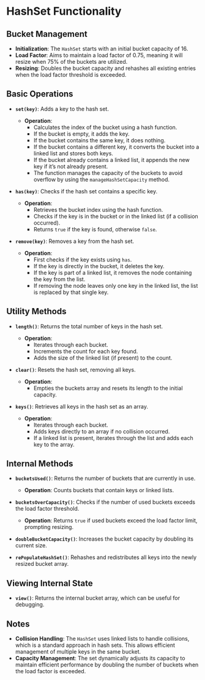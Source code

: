 # HashSet Functionality

## Bucket Management

- **Initialization**: The `HashSet` starts with an initial bucket capacity of 16.
- **Load Factor**: Aims to maintain a load factor of 0.75, meaning it will resize when 75% of the buckets are utilized.
- **Resizing**: Doubles the bucket capacity and rehashes all existing entries when the load factor threshold is exceeded.

## Basic Operations

- **`set(key)`**: Adds a key to the hash set.
  - **Operation**:
    - Calculates the index of the bucket using a hash function.
    - If the bucket is empty, it adds the key.
    - If the bucket contains the same key, it does nothing.
    - If the bucket contains a different key, it converts the bucket into a linked list and stores both keys.
    - If the bucket already contains a linked list, it appends the new key if it’s not already present.
    - The function manages the capacity of the buckets to avoid overflow by using the `manageHashSetCapacity` method.
- **`has(key)`**: Checks if the hash set contains a specific key.

  - **Operation**:
    - Retrieves the bucket index using the hash function.
    - Checks if the key is in the bucket or in the linked list (if a collision occurred).
    - Returns `true` if the key is found, otherwise `false`.

- **`remove(key)`**: Removes a key from the hash set.
  - **Operation**:
    - First checks if the key exists using `has`.
    - If the key is directly in the bucket, it deletes the key.
    - If the key is part of a linked list, it removes the node containing the key from the list.
    - If removing the node leaves only one key in the linked list, the list is replaced by that single key.

## Utility Methods

- **`length()`**: Returns the total number of keys in the hash set.

  - **Operation**:
    - Iterates through each bucket.
    - Increments the count for each key found.
    - Adds the size of the linked list (if present) to the count.

- **`clear()`**: Resets the hash set, removing all keys.

  - **Operation**:
    - Empties the buckets array and resets its length to the initial capacity.

- **`keys()`**: Retrieves all keys in the hash set as an array.
  - **Operation**:
    - Iterates through each bucket.
    - Adds keys directly to an array if no collision occurred.
    - If a linked list is present, iterates through the list and adds each key to the array.

## Internal Methods

- **`bucketsUsed()`**: Returns the number of buckets that are currently in use.

  - **Operation**: Counts buckets that contain keys or linked lists.

- **`bucketsOverCapacity()`**: Checks if the number of used buckets exceeds the load factor threshold.

  - **Operation**: Returns `true` if used buckets exceed the load factor limit, prompting resizing.

- **`doubleBucketCapacity()`**: Increases the bucket capacity by doubling its current size.

- **`rePopulateHashSet()`**: Rehashes and redistributes all keys into the newly resized bucket array.

## Viewing Internal State

- **`view()`**: Returns the internal bucket array, which can be useful for debugging.

## Notes

- **Collision Handling**: The `HashSet` uses linked lists to handle collisions, which is a standard approach in hash sets. This allows efficient management of multiple keys in the same bucket.
- **Capacity Management**: The set dynamically adjusts its capacity to maintain efficient performance by doubling the number of buckets when the load factor is exceeded.
